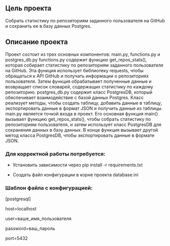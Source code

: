 ## Цель проекта

Собрать статистику по репозиториям заданного пользователя на GitHub и сохранить ее в базу данных Postgres.

## Описание проекта

Проект состоит из трех основных компонентов:
main.py, functions.py и postgres_db.py 
functions.py содержит функцию get_repos_stats(), которая собирает статистику по репозиториям заданного пользователя на GitHub. 
Эта функция использует библиотеку requests, чтобы обращаться к API GitHub и получать информации о репозиториях пользователя. Затем функция обрабатывает полученные данные и возвращает список словарей, содержащих статистику по каждому репозиторию.
postgres_db.py содержит класс PostgresDB, который обеспечивает взаимодействие с базой данных Postgres. Класс реализует методы, чтобы создать таблицу, добавить данные в таблицу, экспортировать данные в формат JSON и получить данные из таблицы.
main.py является точкой входа в проект. Его основная функция main() вызывает функцию get_repos_stats(), чтобы собрать статистику по репозиториям пользователя, и затем использует класс PostgresDB для сохранения данных в базу данных. В конце функция вызывает другой метод класса PostgresDB, чтобы экспортировать данные в формате JSON.

### Для корректной работы потребуется: 

- Установить зависимости через pip install -r requirements.txt

- Создать файл конфигурации в корне проекта database.ini

### Шаблон файла с конфигурацией:
[postgresql]

host=localhost

user=ваше_имя_пользователя

password=ваш_пароль

port=5432
